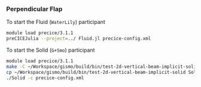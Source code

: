 ### Perpendicular Flap

To start the Fluid (`WaterLily`) participant

```bash
module load precice/3.1.1
preCICEJulia --project=../ Fluid.jl precice-config.xml
```

To start the Solid (`G+Smo`) participant

```bash
module load precice/3.1.1
make -C ~/Workspace/gismo/build/bin/test-2d-vertical-beam-implicit-solid
cp ~/Workspace/gismo/build/bin/test-2d-vertical-beam-implicit-solid Solid
./Solid -c precice-config.xml
```